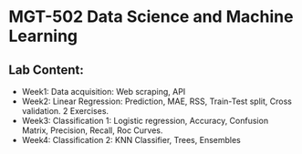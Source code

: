 # MGT-502 Data Science and Machine Learning

## Lab Content:

- Week1: Data acquisition: Web scraping, API
- Week2: Linear Regression: Prediction, MAE, RSS, Train-Test split, Cross validation. 2 Exercises.
- Week3: Classification 1: Logistic regression, Accuracy, Confusion Matrix, Precision, Recall, Roc Curves.
- Week4: Classification 2: KNN Classifier, Trees, Ensembles

